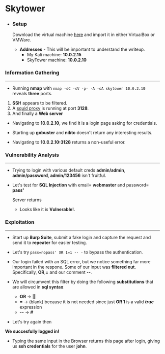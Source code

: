 # Skytower

* ### Setup

  Download the virtual machine <a href="https://www.vulnhub.com/entry/brainpan-1,51/">here</a> and import it in either VirtualBox or        VMWare.
  * **Addresses** - This will be important to understand the writeup.
    * My Kali machine: **10.0.2.15**
    * SkyTower machine: **10.0.2.10**
  

  
### Information Gathering
---

* Running **nmap** with `nmap -sC -sV -p- -A -oA skytower 10.0.2.10` reveals **three** ports.

<!-- nmap -->

1. **SSH** appears to be filtered.
2. A <a href="https://en.wikipedia.org/wiki/Squid_(software)">squid proxy</a> is running at port **3128**.
3. And finally a **Web server** 

* Navigating to **10.0.2.10**, we find it is a login page asking for credentials.

<!-- login page -->

* Starting up **gobuster** and **nikto** doesn't return any interesting results.

<!-- go -->
<!-- nikto -->

* Navigating to **10.0.2.10:3128** returns a non-useful error.

<!-- squid -->

### Vulnerability Analysis
---
* Trying to login with various default creds **admin/admin**, **admin/password**, **admin/123456** isn't fruitful.

* Let's test for **SQL Injection** with email= **webmaster** and password= **pass'**

  Server returns
  
  <!-- 3 -->
  
  * Looks like it is **Vulnerable!**.
  
### Exploitation
---

* Start up **Burp Suite**, submit a fake login and capture the request and send it to **repeater** for easier testing.

<!-- 4 -->

* Let's try `pass=nopass' OR 1=1 -- -` to bypass the authentication.

<!-- 5 -->

* Our login failed with an SQL error, but we notice something far more important in the respone. Some of our input was **filtered out**.
Specifically, **OR**,**=** and our comment **--**.

* We will circumvent this filter by doing the following **substitutions** that are allowed in **sql syntax**  
  * **OR**  &rarr; **||**
  * **=**   &rarr; (blank) because it is not needed since just **OR 1** is a valid **_true_** expression
  * **--**  &rarr; **#**
  
* Let's try again then

<!-- 6 -->

**We succesfully logged in!**

* Typing the same input in the Browser returns this page after login, giving us **ssh credentials** for the user **john**.

<!-- 7 -->

